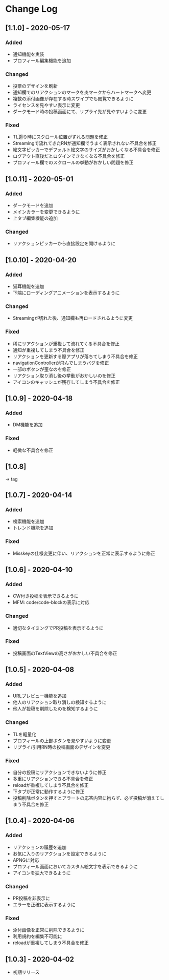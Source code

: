 # Change Log

## [1.1.0] - 2020-05-17
### Added
- 通知機能を実装
- プロフィール編集機能を追加

### Changed
- 投票のデザインを刷新
- 通知欄でのリアクションのマークを炎マークからハートマークへ変更
- 複数の添付画像が存在する時スワイプでも閲覧できるように
- ライセンスを見やすい表示に変更
- ダークモード時の投稿画面にて、リプライ先が見やすいように変更

### Fixed
- TL遡り時にスクロール位置がずれる問題を修正
- Streamingで流れてきたRNが通知欄でうまく表示されない不具合を修正
- 絵文字ピッカーでデフォルト絵文字のサイズがおかしくなる不具合を修正
- ログアウト直後だとログインできなくなる不具合を修正
- プロフィール欄でのスクロールの挙動がおかしい問題を修正


## [1.0.11] - 2020-05-01
### Added
- ダークモードを追加
- メインカラーを変更できるように
- 上タブ編集機能の追加

### Changed
- リアクションピッカーから直接設定を開けるように

## [1.0.10] - 2020-04-20
### Added
- 猫耳機能を追加
- 下端にローディングアニメーションを表示するように

### Changed
- Streamingが切れた後、通知欄も再ロードされるように変更

### Fixed
- 稀にリアクションが重複して流れてくる不具合を修正
- 通知が重複してしまう不具合を修正
- リアクションを更新する際アプリが落ちてしまう不具合を修正
- navigationControllerが飛んでしまうバグを修正
- 一部のボタンが歪なのを修正
- リアクション取り消し後の挙動がおかしいのを修正
- アイコンのキャッシュが残存してしまう不具合を修正

## [1.0.9] - 2020-04-18
### Added
- DM機能を追加

### Fixed
- 軽微な不具合を修正

## [1.0.8]
→ tag

## [1.0.7] - 2020-04-14
### Added
- 検索機能を追加
- トレンド機能を追加

### Fixed
- Misskeyの仕様変更に伴い、リアクションを正常に表示するように修正

## [1.0.6] - 2020-04-10
### Added
- CW付き投稿を表示できるように
- MFM: code/code-blockの表示に対応

### Changed
- 適切なタイミングでPR投稿を表示するように

### Fixed
- 投稿画面のTextViewの高さがおかしい不具合を修正

## [1.0.5] - 2020-04-08
### Added
- URLプレビュー機能を追加
- 他人のリアクション取り消しの検知するように
- 他人が投稿を削除したのを検知するように

### Changed
- TLを軽量化
- プロフィールの上部ボタンを見やすいように変更
- リプライ/引用RN時の投稿画面のデザインを変更

### Fixed
- 自分の投稿にリアクションできないように修正
- 多重にリアクションできる不具合を修正
- reloadが重複してしまう不具合を修正
- 下タブが正常に動作するように修正
- 投稿削除ボタンを押すとアラートの応答内容に拘らず、必ず投稿が消えてしまう不具合を修正


## [1.0.4] - 2020-04-06
### Added
- リアクションの履歴を追加
- お気に入りのリアクションを設定できるように
- APNGに対応
- プロフィール画面においてカスタム絵文字を表示できるように
- アイコンを拡大できるように

### Changed
- PR投稿を非表示に
- エラーを正確に表示するように

### Fixed
- 添付画像を正常に削除できるように
- 利用規約を編集不可能に
- reloadが重複してしまう不具合を修正

## [1.0.3] - 2020-04-02
- 初期リリース
